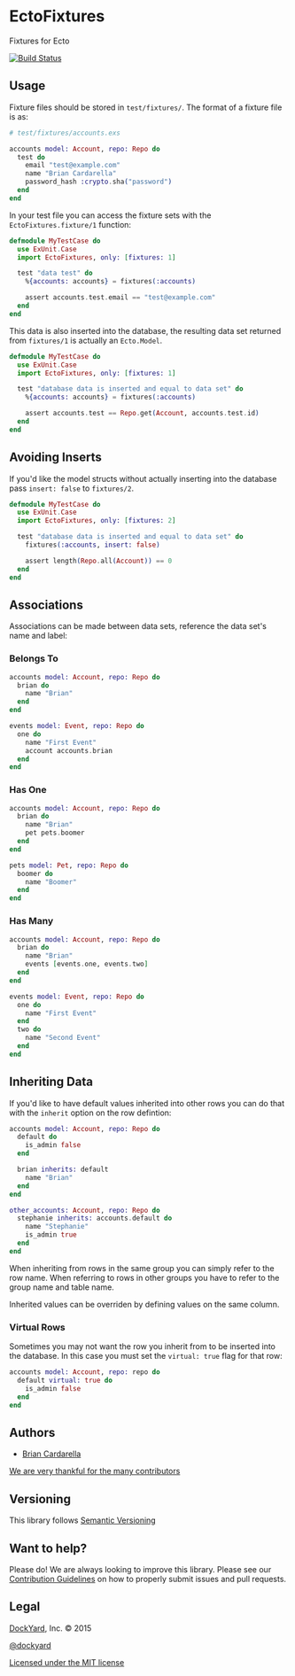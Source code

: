 # EctoFixtures #

Fixtures for Ecto

[![Build Status](https://secure.travis-ci.org/dockyard/ecto_fixtures.svg?branch=master)](http://travis-ci.org/dockyard/ecto_fixtures)

## Usage ##

Fixture files should be stored in `test/fixtures/`. The format of a
fixture file is as:

```elixir
# test/fixtures/accounts.exs

accounts model: Account, repo: Repo do
  test do
    email "test@example.com"
    name "Brian Cardarella"
    password_hash :crypto.sha("password")
  end
end
```

In your test file you can access the fixture sets with the
`EctoFixtures.fixture/1` function:

```elixir
defmodule MyTestCase do
  use ExUnit.Case
  import EctoFixtures, only: [fixtures: 1]

  test "data test" do
    %{accounts: accounts} = fixtures(:accounts)

    assert accounts.test.email == "test@example.com"
  end
end
```

This data is also inserted into the database, the resulting data set
returned from `fixtures/1` is actually an `Ecto.Model`.


```elixir
defmodule MyTestCase do
  use ExUnit.Case
  import EctoFixtures, only: [fixtures: 1]

  test "database data is inserted and equal to data set" do
    %{accounts: accounts} = fixtures(:accounts)

    assert accounts.test == Repo.get(Account, accounts.test.id)
  end
end
```

## Avoiding Inserts

If you'd like the model structs without actually inserting into the
database pass `insert: false` to `fixtures/2`.

```elixir
defmodule MyTestCase do
  use ExUnit.Case
  import EctoFixtures, only: [fixtures: 2]

  test "database data is inserted and equal to data set" do
    fixtures(:accounts, insert: false)

    assert length(Repo.all(Account)) == 0
  end
end
```

## Associations

Associations can be made between data sets, reference the data set's
name and label:

### Belongs To

```elixir
accounts model: Account, repo: Repo do
  brian do
    name "Brian"
  end
end

events model: Event, repo: Repo do
  one do
    name "First Event"
    account accounts.brian
  end
end
```

### Has One

```elixir
accounts model: Account, repo: Repo do
  brian do
    name "Brian"
    pet pets.boomer
  end
end

pets model: Pet, repo: Repo do
  boomer do
    name "Boomer"
  end
end
```

### Has Many

```elixir
accounts model: Account, repo: Repo do
  brian do
    name "Brian"
    events [events.one, events.two]
  end
end

events model: Event, repo: Repo do
  one do
    name "First Event"
  end
  two do
    name "Second Event"
  end
end
```

## Inheriting Data

If you'd like to have default values inherited into other rows you can
do that with the `inherit` option on the row defintion:

```elixir
accounts model: Account, repo: Repo do
  default do
    is_admin false
  end

  brian inherits: default
    name "Brian"
  end
end

other_accounts: Account, repo: Repo do
  stephanie inherits: accounts.default do
    name "Stephanie"
    is_admin true
  end
end
```

When inheriting from rows in the same group you can simply refer to the
row name. When referring to rows in other groups you have to refer to
the group name and table name.

Inherited values can be overriden by defining values on the same column.

### Virtual Rows

Sometimes you may not want the row you inherit from to be inserted into
the database. In this case you must set the `virtual: true` flag for
that row:

```elixir
accounts model: Account, repo: repo do
  default virtual: true do
    is_admin false
  end
end
```

## Authors ##

* [Brian Cardarella](http://twitter.com/bcardarella)

[We are very thankful for the many contributors](https://github.com/dockyard/ecto_fixtures/graphs/contributors)

## Versioning ##

This library follows [Semantic Versioning](http://semver.org)

## Want to help? ##

Please do! We are always looking to improve this library. Please see our
[Contribution Guidelines](https://github.com/dockyard/ecto_fixtures/blob/master/CONTRIBUTING.md)
on how to properly submit issues and pull requests.

## Legal ##

[DockYard](http://dockyard.com/), Inc. &copy; 2015

[@dockyard](http://twitter.com/dockyard)

[Licensed under the MIT license](http://www.opensource.org/licenses/mit-license.php)
